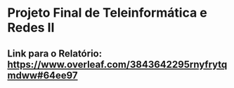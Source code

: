 # Projeto Final de Teleinformática e Redes II
## Link para o Relatório: https://www.overleaf.com/3843642295rnyfrytqmdww#64ee97
